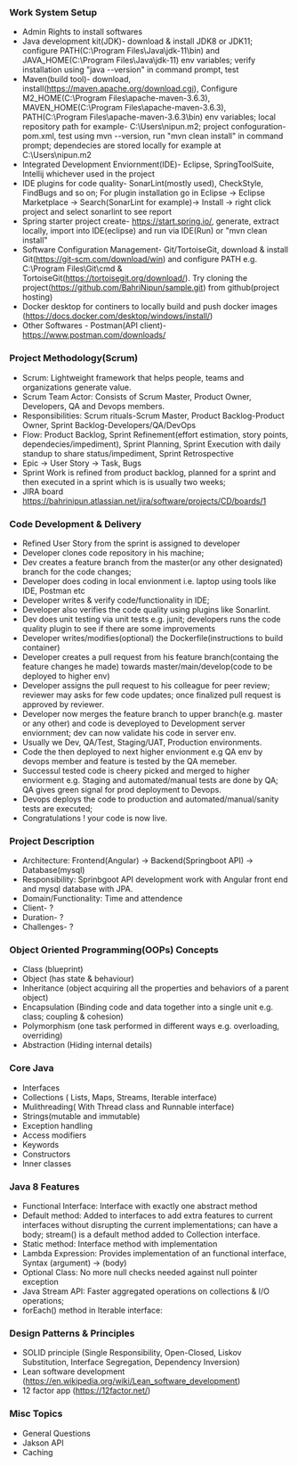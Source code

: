 ### Work System Setup
- Admin Rights to install softwares
- Java development kit(JDK)- download & install JDK8 or JDK11; configure PATH(C:\Program Files\Java\jdk-11\bin) and JAVA_HOME(C:\Program Files\Java\jdk-11) env variables; verify installation using "java --version" in command prompt, test
- Maven(build tool)- download, install(https://maven.apache.org/download.cgi), Configure M2_HOME(C:\Program Files\apache-maven-3.6.3), MAVEN_HOME(C:\Program Files\apache-maven-3.6.3), PATH(C:\Program Files\apache-maven-3.6.3\bin) env variables; local repository path for example- C:\Users\nipun\.m2; project confoguration- pom.xml, test using mvn --version, run "mvn clean install" in command prompt; dependecies are stored locally for example at C:\Users\nipun\.m2
- Integrated Development Enviornment(IDE)- Eclipse, SpringToolSuite, Intellij whichever used in the project
- IDE plugins for code quality- SonarLint(mostly used), CheckStyle, FindBugs and so on; For plugin installation go in Eclipse -> Eclipse Marketplace -> Search(SonarLint for example)-> Install -> right click project and select sonarlint to see report
- Spring starter project create- https://start.spring.io/, generate, extract locally, import into IDE(eclipse) and run via IDE(Run) or "mvn clean install"
- Software Configuration Management- Git/TortoiseGit, download & install Git(https://git-scm.com/download/win) and configure PATH e.g. C:\Program Files\Git\cmd & TortoiseGit(https://tortoisegit.org/download/). Try cloning the project(https://github.com/BahriNipun/sample.git) from github(project hosting)
- Docker desktop for continers to locally build and push docker images (https://docs.docker.com/desktop/windows/install/)
- Other Softwares - Postman(API client)-https://www.postman.com/downloads/

### Project Methodology(Scrum)
- Scrum: Lightweight framework that helps people, teams and organizations generate value.
- Scrum Team Actor: Consists of Scrum Master, Product Owner, Developers, QA and Devops members.
- Responsibilities: Scrum rituals-Scrum Master, Product Backlog-Product Owner, Sprint Backlog-Developers/QA/DevOps
- Flow: Product Backlog, Sprint Refinement(effort estimation, story points, dependecies/impediment), Sprint Planning, Sprint Execution with daily standup to share status/impediment, Sprint Retrospective
- Epic -> User Story -> Task, Bugs
- Sprint Work is refined from product backlog, planned for a sprint and then executed in a sprint which is is usually two weeks;
- JIRA board https://bahrinipun.atlassian.net/jira/software/projects/CD/boards/1

### Code Development & Delivery
- Refined User Story from the sprint is assigned to developer
- Developer clones code repository in his machine; 
- Dev creates a feature branch from the master(or any other designated) branch for the code changes;
- Developer does coding in local envionment i.e. laptop using tools like IDE, Postman etc
- Developer writes & verify code/functionality in IDE; 
- Developer also verifies the code quality using plugins like Sonarlint.
- Dev does unit testing via unit tests e.g. junit; developers runs the code quality plugin to see if there are some improvements
- Developer writes/modifies(optional) the Dockerfile(instructions to build container)
- Developer creates a pull request from his feature branch(containg the feature changes he made) towards master/main/develop(code to be deployed to higher env)
- Developer assigns the pull request to his colleague for peer review; reviewer may asks for few code updates; once finalized pull request is approved by reviewer.
- Developer now merges the feature branch to upper branch(e.g. master or any other) and code is deveployed to Development server enviornment; dev can now validate his    code in server env.
- Usually we Dev, QA/Test, Staging/UAT, Production environments.
- Code the then deployed to next higher envionment e.g QA env by devops member and feature is tested by the QA memeber.
- Successul tested code is cheery picked and merged to higher enviorment e.g. Staging and automated/manual tests are done by QA; QA gives green signal for prod deployment to Devops.
- Devops deploys the code to production and automated/manual/sanity tests are executed;
- Congratulations ! your code is now live.

### Project Description
- Architecture: Frontend(Angular) -> Backend(Springboot API) -> Database(mysql)
- Responsibility: Sprinbgoot API development work with Angular front end and mysql database with JPA.
- Domain/Functionality: Time and attendence 
- Client- ?
- Duration- ?
- Challenges- ?

### Object Oriented Programming(OOPs) Concepts
- Class (blueprint)
- Object (has state & behaviour)
- Inheritance (object acquiring all the properties and behaviors of a parent object)
- Encapsulation (Binding code and data together into a single unit e.g. class; coupling & cohesion)
- Polymorphism (one task performed in different ways e.g. overloading, overriding)
- Abstraction (Hiding internal details)

### Core Java
- Interfaces
- Collections ( Lists, Maps, Streams, Iterable interface)
- Mulithreading( With Thread class and Runnable interface)
- Strings(mutable and immutable)
- Exception handling
- Access modifiers
- Keywords
- Constructors
- Inner classes

### Java 8 Features
- Functional Interface: Interface with exactly one abstract method
- Default method:  Added to interfaces to add extra features to current interfaces without disrupting the current implementations; can have a body; stream() is a   default method added to Collection interface.
- Static method: Interface method with implementation
- Lambda Expression: Provides implementation of an functional interface, Syntax (argument) → (body)
- Optional Class: No more null checks needed against null pointer exception
- Java Stream API: Faster aggregated operations on collections & I/O operations; 
- forEach() method in Iterable interface: 

### Design Patterns & Principles
- SOLID principle (Single Responsibility, Open-Closed, Liskov Substitution, Interface Segregation, Dependency Inversion)
- Lean software development (https://en.wikipedia.org/wiki/Lean_software_development)
- 12 factor app (https://12factor.net/)

### Misc Topics
- General Questions
- Jakson API
- Caching
